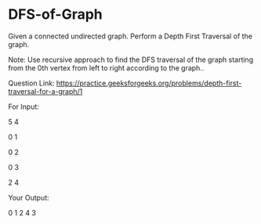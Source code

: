 # DFS-of-Graph
Given a connected undirected graph. Perform a Depth First Traversal of the graph. 

Note: Use recursive approach to find the DFS traversal of the graph starting from the 0th vertex from left to right according to the graph..

Question Link: https://practice.geeksforgeeks.org/problems/depth-first-traversal-for-a-graph/1

For Input:

5 4

0 1

0 2

0 3

2 4

Your Output: 

0 1 2 4 3

